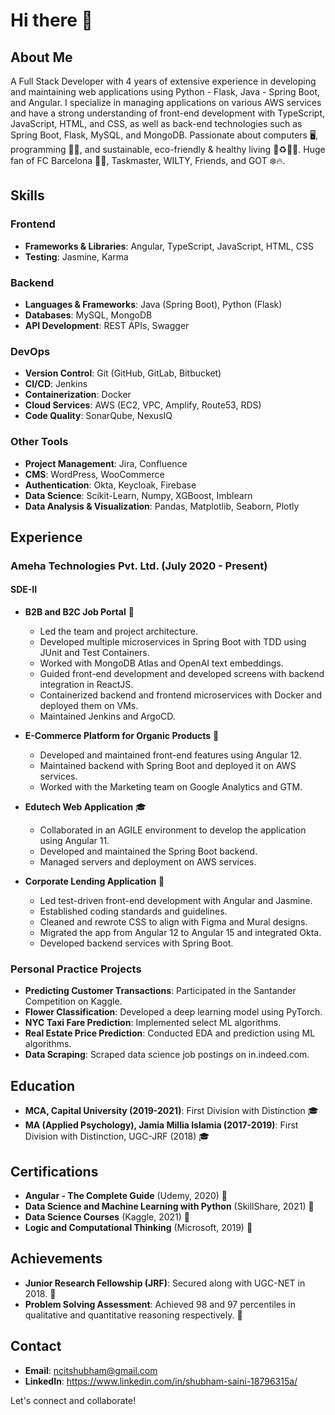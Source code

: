 # Hi there 👋

## About Me
A Full Stack Developer with 4 years of extensive experience in developing and maintaining web applications using Python - Flask, Java - Spring Boot, and Angular. I specialize in managing applications on various AWS services and have a strong understanding of front-end development with TypeScript, JavaScript, HTML, and CSS, as well as back-end technologies such as Spring Boot, Flask, MySQL, and MongoDB. Passionate about computers 🖥️, programming 🧑‍💻, and sustainable, eco-friendly & healthy living 🌳♻️🏃🥗. Huge fan of FC Barcelona 🔴🔵, Taskmaster, WILTY, Friends, and GOT ❄️🔥. 

## Skills

### Frontend
- **Frameworks & Libraries**: Angular, TypeScript, JavaScript, HTML, CSS
- **Testing**: Jasmine, Karma

### Backend
- **Languages & Frameworks**: Java (Spring Boot), Python (Flask)
- **Databases**: MySQL, MongoDB
- **API Development**: REST APIs, Swagger

### DevOps
- **Version Control**: Git (GitHub, GitLab, Bitbucket)
- **CI/CD**: Jenkins
- **Containerization**: Docker
- **Cloud Services**: AWS (EC2, VPC, Amplify, Route53, RDS)
- **Code Quality**: SonarQube, NexusIQ

### Other Tools
- **Project Management**: Jira, Confluence
- **CMS**: WordPress, WooCommerce
- **Authentication**: Okta, Keycloak, Firebase
- **Data Science**: Scikit-Learn, Numpy, XGBoost, Imblearn
- **Data Analysis & Visualization**: Pandas, Matplotlib, Seaborn, Plotly

## Experience

### Ameha Technologies Pvt. Ltd. (July 2020 - Present)
#### SDE-II
- **B2B and B2C Job Portal** 📄
  - Led the team and project architecture.
  - Developed multiple microservices in Spring Boot with TDD using JUnit and Test Containers.
  - Worked with MongoDB Atlas and OpenAI text embeddings.
  - Guided front-end development and developed screens with backend integration in ReactJS.
  - Containerized backend and frontend microservices with Docker and deployed them on VMs.
  - Maintained Jenkins and ArgoCD.

- **E-Commerce Platform for Organic Products** 🛒
  - Developed and maintained front-end features using Angular 12.
  - Maintained backend with Spring Boot and deployed it on AWS services.
  - Worked with the Marketing team on Google Analytics and GTM.

- **Edutech Web Application** 🎓
  - Collaborated in an AGILE environment to develop the application using Angular 11.
  - Developed and maintained the Spring Boot backend.
  - Managed servers and deployment on AWS services.

- **Corporate Lending Application** 💼
  - Led test-driven front-end development with Angular and Jasmine.
  - Established coding standards and guidelines.
  - Cleaned and rewrote CSS to align with Figma and Mural designs.
  - Migrated the app from Angular 12 to Angular 15 and integrated Okta.
  - Developed backend services with Spring Boot.

### Personal Practice Projects
- **Predicting Customer Transactions**: Participated in the Santander Competition on Kaggle.
- **Flower Classification**: Developed a deep learning model using PyTorch.
- **NYC Taxi Fare Prediction**: Implemented select ML algorithms.
- **Real Estate Price Prediction**: Conducted EDA and prediction using ML algorithms.
- **Data Scraping**: Scraped data science job postings on in.indeed.com.

## Education
- **MCA, Capital University (2019-2021)**: First Division with Distinction 🎓
- **MA (Applied Psychology), Jamia Millia Islamia (2017-2019)**: First Division with Distinction, UGC-JRF (2018) 🎓

## Certifications
- **Angular - The Complete Guide** (Udemy, 2020) 📜
- **Data Science and Machine Learning with Python** (SkillShare, 2021) 📜
- **Data Science Courses** (Kaggle, 2021) 📜
- **Logic and Computational Thinking** (Microsoft, 2019) 📜

## Achievements
- **Junior Research Fellowship (JRF)**: Secured along with UGC-NET in 2018. 🏅
- **Problem Solving Assessment**: Achieved 98 and 97 percentiles in qualitative and quantitative reasoning respectively. 🏅

## Contact
- **Email**: ncitshubham@gmail.com
- **LinkedIn**: https://www.linkedin.com/in/shubham-saini-18796315a/

Let's connect and collaborate!
